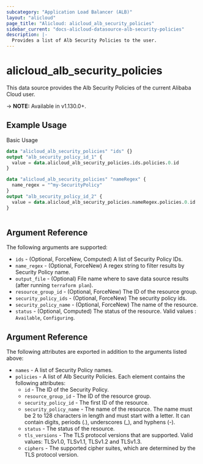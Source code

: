 ```yaml
---
subcategory: "Application Load Balancer (ALB)"
layout: "alicloud"
page_title: "Alicloud: alicloud_alb_security_policies"
sidebar_current: "docs-alicloud-datasource-alb-security-policies"
description: |-
  Provides a list of Alb Security Policies to the user.
---
```


# alicloud\_alb\_security\_policies

This data source provides the Alb Security Policies of the current Alibaba Cloud user.

-> **NOTE:** Available in v1.130.0+.

## Example Usage

Basic Usage

```terraform
data "alicloud_alb_security_policies" "ids" {}
output "alb_security_policy_id_1" {
  value = data.alicloud_alb_security_policies.ids.policies.0.id
}

data "alicloud_alb_security_policies" "nameRegex" {
  name_regex = "^my-SecurityPolicy"
}
output "alb_security_policy_id_2" {
  value = data.alicloud_alb_security_policies.nameRegex.policies.0.id
}
            
```

## Argument Reference

The following arguments are supported:

* `ids` - (Optional, ForceNew, Computed)  A list of Security Policy IDs.
* `name_regex` - (Optional, ForceNew) A regex string to filter results by Security Policy name.
* `output_file` - (Optional) File name where to save data source results (after running `terraform plan`).
* `resource_group_id` - (Optional, ForceNew) The ID of the resource group.
* `security_policy_ids` - (Optional, ForceNew) The security policy ids.
* `security_policy_name` - (Optional, ForceNew) The name of the resource.
* `status` - (Optional, Computed) The status of the resource. Valid values : `Available`, `Configuring`.

## Argument Reference

The following attributes are exported in addition to the arguments listed above:

* `names` - A list of Security Policy names.
* `policies` - A list of Alb Security Policies. Each element contains the following attributes:
	* `id` - The ID of the Security Policy.
	* `resource_group_id` - The ID of the resource group.
	* `security_policy_id` - The first ID of the resource.
	* `security_policy_name` - The name of the resource. The name must be 2 to 128 characters in length and must start with a letter. It can contain digits, periods (.), underscores (_), and hyphens (-).
	* `status` - The status of the resource.
	* `tls_versions` - The TLS protocol versions that are supported. Valid values: TLSv1.0, TLSv1.1, TLSv1.2 and TLSv1.3.
	* `ciphers` - The supported cipher suites, which are determined by the TLS protocol version.